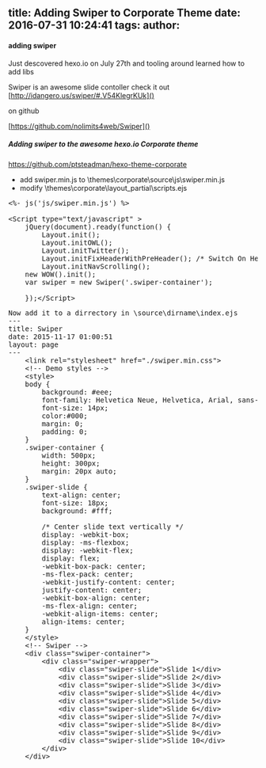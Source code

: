 title: Adding Swiper to Corporate Theme
date: 2016-07-31 10:24:41
tags:
author:
---
#### adding swiper
Just descovered hexo.io on July 27th and tooling around learned how to add libs

Swiper is an awesome slide contoller check it out
[http://idangero.us/swiper/#.V54KlegrKUk]()

on github

[https://github.com/nolimits4web/Swiper]()


##### Adding swiper to the awesome hexo.io Corporate theme
https://github.com/ptsteadman/hexo-theme-corporate

- add swiper.min.js to \themes\corporate\source\js\swiper.min.js
- modify \themes\corporate\layout\_partial\scripts.ejs

<pre>
<%- js('js/swiper.min.js') %>

&lt;Script type="text/javascript" &gt;
    jQuery(document).ready(function() {
        Layout.init();    
        Layout.initOWL();
        Layout.initTwitter();
        Layout.initFixHeaderWithPreHeader(); /* Switch On Header Fixing (only if you have pre-header) */
        Layout.initNavScrolling(); 
	new WOW().init();
    var swiper = new Swiper('.swiper-container');
 
    });&lt;/Script&gt;
</pre>


<pre>
Now add it to a dirrectory in \source\dirname\index.ejs
---
title: Swiper
date: 2015-11-17 01:00:51
layout: page
---
    &lt;link rel="stylesheet" href="./swiper.min.css">
    &lt;!-- Demo styles -->
    &lt;style>
    body {
        background: #eee;
        font-family: Helvetica Neue, Helvetica, Arial, sans-serif;
        font-size: 14px;
        color:#000;
        margin: 0;
        padding: 0;
    }
    .swiper-container {
        width: 500px;
        height: 300px;
        margin: 20px auto;
    }
    .swiper-slide {
        text-align: center;
        font-size: 18px;
        background: #fff;
        
        /* Center slide text vertically */
        display: -webkit-box;
        display: -ms-flexbox;
        display: -webkit-flex;
        display: flex;
        -webkit-box-pack: center;
        -ms-flex-pack: center;
        -webkit-justify-content: center;
        justify-content: center;
        -webkit-box-align: center;
        -ms-flex-align: center;
        -webkit-align-items: center;
        align-items: center;
    }
    &lt;/style>
    &lt;!-- Swiper -->
    &lt;div class="swiper-container">
        &lt;div class="swiper-wrapper">
            &lt;div class="swiper-slide">Slide 1&lt;/div>
            &lt;div class="swiper-slide">Slide 2&lt;/div>
            &lt;div class="swiper-slide">Slide 3&lt;/div>
            &lt;div class="swiper-slide">Slide 4&lt;/div>
            &lt;div class="swiper-slide">Slide 5&lt;/div>
            &lt;div class="swiper-slide">Slide 6&lt;/div>
            &lt;div class="swiper-slide">Slide 7&lt;/div>
            &lt;div class="swiper-slide">Slide 8&lt;/div>
            &lt;div class="swiper-slide">Slide 9&lt;/div>
            &lt;div class="swiper-slide">Slide 10&lt;/div>
        &lt;/div>
    &lt;/div>
</pre>